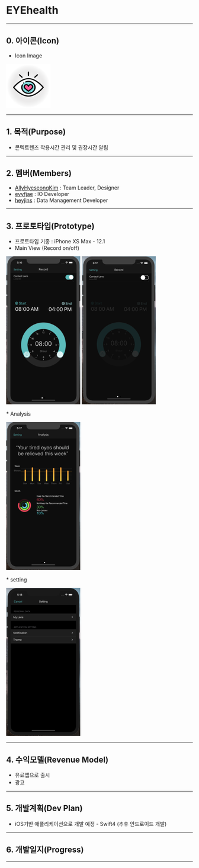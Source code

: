 # EYEhealth
---
## 0.  아이콘(Icon)
 * Icon Image
 <p><img src = "project/example/Assets.xcassets/AppIcon.appiconset/Icon-40@3x.png"></p>
	
---
## 1.  목적(Purpose)
 * 콘텍트렌즈 착용시간 관리 및 권장시간 알림

---

## 2.  멤버(Members)
 * [AllyHyeseongKim](https://github.com/AllyHyeseongKim) : Team Leader, Designer
 * [evyfjae](https://github.com/evyfjae) : IO Developer
 * [heyjins](https://github.com/heyjins) : Data Management Developer

---
## 3.  프로토타입(Prototype)
 * 프로토타입 기종 : iPhone XS Max - 12.1
 * Main View (Record on/off)
 <p><img src = "html_image/record_on.png" width = "200" height = "400"> <img src = "html_image/record_off.png" width = "200" height = "400"></p>
 * Analysis
 <p><img src = "html_image/analysis.png" width = "200" height = "400"></p>
 * setting
 <p><img src = "html_image/setting.png" width = "200" height = "400"></p>
 
---
## 4. 수익모델(Revenue Model)
 * 유료앱으로 출시
 * 광고

---

## 5.  개발계획(Dev Plan)
 * iOS기반 애플리케이션으로 개발 예정 - Swift4 (추후 안드로이드 개발)

---

## 6.  개발일지(Progress)

---
